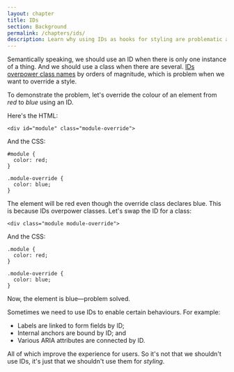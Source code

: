 ```yaml
---
layout: chapter
title: IDs
section: Background
permalink: /chapters/ids/
description: Learn why using IDs as hooks for styling are problematic and what you should do instead.
---
```


Semantically speaking, we should use an ID when there is only one instance of a thing. And we should use a class when there are several. [IDs overpower class names](http://www.w3.org/TR/css3-selectors/#specificity) by orders of magnitude, which is problem when we want to override a style.


To demonstrate the problem, let's override the colour of an element from *red* to *blue* using an ID.

Here's the HTML:

	<div id="module" class="module-override">

And the CSS:

	#module {
	  color: red;
	}

	.module-override {
	  color: blue;
	}

The element will be red even though the override class declares blue. This is because IDs overpower classes. Let's swap the ID for a class:

	<div class="module module-override">

And the CSS:

	.module {
	  color: red;
	}

	.module-override {
	  color: blue;
	}

Now, the element is blue&mdash;problem solved.

Sometimes we need to use IDs to enable certain behaviours. For example:

- Labels are linked to form fields by ID;
- Internal anchors are bound by ID; and
- Various ARIA attributes are connected by ID.

All of which improve the experience for users. So it's not that we shouldn't use IDs, it's just that we shouldn't use them for *styling*.